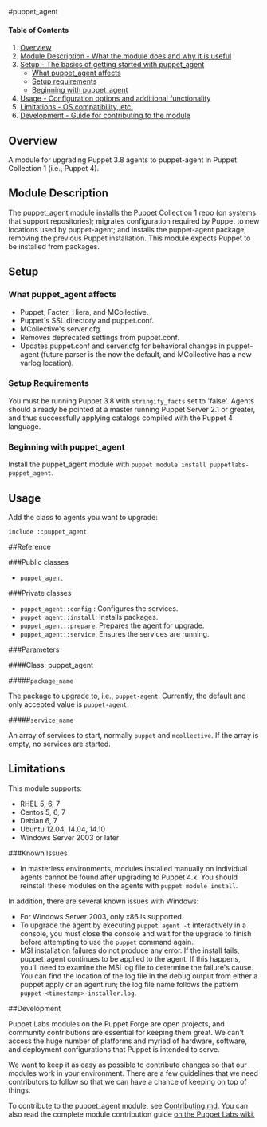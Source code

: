 #puppet_agent

#### Table of Contents

1. [Overview](#overview)
2. [Module Description - What the module does and why it is useful](#module-description)
3. [Setup - The basics of getting started with puppet_agent](#setup)
    * [What puppet_agent affects](#what-puppet_agent-affects)
    * [Setup requirements](#setup-requirements)
    * [Beginning with puppet_agent](#beginning-with-puppet_agent)
4. [Usage - Configuration options and additional functionality](#usage)
5. [Limitations - OS compatibility, etc.](#limitations)
6. [Development - Guide for contributing to the module](#development)

## Overview

A module for upgrading Puppet 3.8 agents to puppet-agent in Puppet Collection 1 (i.e., Puppet 4).

## Module Description

The puppet_agent module installs the Puppet Collection 1 repo (on systems that support repositories); migrates configuration required by Puppet to new locations used by puppet-agent; and installs the puppet-agent package, removing the previous Puppet installation. This module expects Puppet to be installed from packages.

## Setup

### What puppet_agent affects

* Puppet, Facter, Hiera, and MCollective.
* Puppet's SSL directory and puppet.conf.
* MCollective's server.cfg.
* Removes deprecated settings from puppet.conf.
* Updates puppet.conf and server.cfg for behavioral changes in puppet-agent (future parser is the now the default, and MCollective has a new varlog location).

### Setup Requirements

You must be running Puppet 3.8 with `stringify_facts` set to 'false'. Agents should already be pointed at a master running Puppet Server 2.1 or greater, and thus successfully applying catalogs compiled with the Puppet 4 language.

### Beginning with puppet_agent

Install the puppet_agent module with `puppet module install puppetlabs-puppet_agent`.

## Usage

Add the class to agents you want to upgrade:

~~~puppet
include ::puppet_agent
~~~

##Reference

###Public classes
* [`puppet_agent`](#class-puppetagent)

###Private classes
* `puppet_agent::config` : Configures the services.
* `puppet_agent::install`: Installs packages.
* `puppet_agent::prepare`: Prepares the agent for upgrade.
* `puppet_agent::service`: Ensures the services are running.

###Parameters

####Class: puppet_agent

#####`package_name`

The package to upgrade to, i.e., `puppet-agent`. Currently, the default and only accepted value is `puppet-agent`.

#####`service_name`

An array of services to start, normally `puppet` and `mcollective`. If the array is empty, no services are started.

## Limitations

This module supports:

* RHEL 5, 6, 7
* Centos 5, 6, 7
* Debian 6, 7
* Ubuntu 12.04, 14.04, 14.10
* Windows Server 2003 or later

###Known Issues

* In masterless environments, modules installed manually on individual agents cannot be found after upgrading to Puppet 4.x. You should reinstall these modules on the agents with `puppet module install`.

In addition, there are several known issues with Windows:

* For Windows Server 2003, only x86 is supported.
* To upgrade the agent by executing `puppet agent -t` interactively in a console, you must close the console and wait for the upgrade to finish before attempting to use the `puppet` command again.
* MSI installation failures do not produce any error. If the install fails, puppet_agent continues to be applied to the agent.
  If this happens, you'll need to examine the MSI log file to determine the failure's cause. You can find the location of the log file in the debug output from either a puppet apply or an agent run; the log file name follows the pattern `puppet-<timestamp>-installer.log`.


##Development

Puppet Labs modules on the Puppet Forge are open projects, and community contributions are essential for keeping them great. We can't access the huge number of platforms and myriad of hardware, software, and deployment configurations that Puppet is intended to serve.

We want to keep it as easy as possible to contribute changes so that our modules work in your environment. There are a few guidelines that we need contributors to follow so that we can have a chance of keeping on top of things.

To contribute to the puppet_agent module, see [Contributing.md](https://github.com/puppetlabs/puppetlabs-puppet_agent/blob/master/CONTRIBUTING.md). You can also read the complete module contribution guide [on the Puppet Labs wiki.](http://projects.puppetlabs.com/projects/module-site/wiki/Module_contributing)

